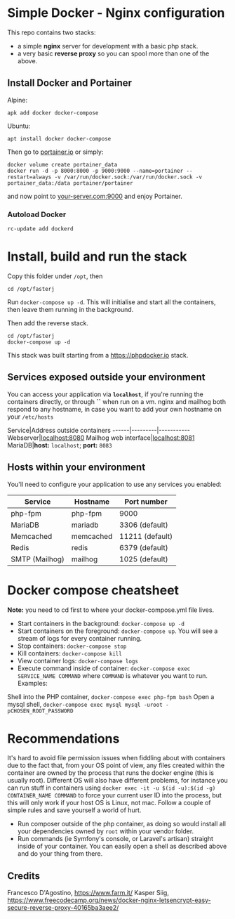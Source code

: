 Simple Docker - Nginx configuration
==================================

This repo contains two stacks:

  * a simple **nginx** server for development with a basic php stack.
  * a very basic **reverse proxy** so you can spool more than one of the above.



## Install Docker and Portainer ##

Alpine:

`apk add docker docker-compose`

Ubuntu:

`apt install docker docker-compose`

Then go to [portainer.io](https://www.portainer.io/installation/)
or simply:

```
docker volume create portainer_data
docker run -d -p 8000:8000 -p 9000:9000 --name=portainer --restart=always -v /var/run/docker.sock:/var/run/docker.sock -v portainer_data:/data portainer/portainer
```

and now point to [your-server.com:9000](http://localhost:9000) and enjoy Portainer.

### Autoload Docker

`rc-update add dockerd`

# Install, build and run the stack #

Copy this folder under `/opt`, then

`cd /opt/fasterj`

Run `docker-compose up -d`. This will initialise and start all the containers, then leave them running in the background.

Then add the reverse stack.

```
cd /opt/fasterj
docker-compose up -d
```

This stack was built starting from a https://phpdocker.io stack.

## Services exposed outside your environment ##

You can access your application via **`localhost`**, if you're running the containers directly, or through **``** when run on a vm. nginx and mailhog both respond to any hostname, in case you want to add your own hostname on your `/etc/hosts`

Service|Address outside containers
------|---------|-----------
Webserver|[localhost:8080](http://localhost:8080)
Mailhog web interface|[localhost:8081](http://localhost:8081)
MariaDB|**host:** `localhost`; **port:** `8083`

## Hosts within your environment ##

You'll need to configure your application to use any services you enabled:

Service|Hostname|Port number
------|---------|-----------
php-fpm|php-fpm|9000
MariaDB|mariadb|3306 (default)
Memcached|memcached|11211 (default)
Redis|redis|6379 (default)
SMTP (Mailhog)|mailhog|1025 (default)

# Docker compose cheatsheet #

**Note:** you need to cd first to where your docker-compose.yml file lives.

  * Start containers in the background: `docker-compose up -d`
  * Start containers on the foreground: `docker-compose up`. You will see a stream of logs for every container running.
  * Stop containers: `docker-compose stop`
  * Kill containers: `docker-compose kill`
  * View container logs: `docker-compose logs`
  * Execute command inside of container: `docker-compose exec SERVICE_NAME COMMAND` where `COMMAND` is whatever you want to run. Examples:

  Shell into the PHP container,
          `docker-compose exec php-fpm bash`
  Open a mysql shell,
          `docker-compose exec mysql mysql -uroot -pCHOSEN_ROOT_PASSWORD`

# Recommendations #

It's hard to avoid file permission issues when fiddling about with containers due to the fact that, from your OS point of view, any files created within the container are owned by the process that runs the docker engine (this is usually root). Different OS will also have different problems, for instance you can run stuff in containers using `docker exec -it -u $(id -u):$(id -g) CONTAINER_NAME COMMAND` to force your current user ID into the process, but this will only work if your host OS is Linux, not mac. Follow a couple of simple rules and save yourself a world of hurt.

  * Run composer outside of the php container, as doing so would install all your dependencies owned by `root` within your vendor folder.
  * Run commands (ie Symfony's console, or Laravel's artisan) straight inside of your container. You can easily open a shell as described above and do your thing from there.

## Credits ##
Francesco D'Agostino, https://www.farm.it/
Kasper Siig, https://www.freecodecamp.org/news/docker-nginx-letsencrypt-easy-secure-reverse-proxy-40165ba3aee2/
